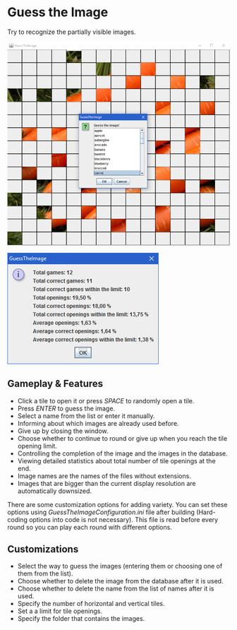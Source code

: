 # Guess the Image

Try to recognize the partially visible images.

![main](screenshots/main.bmp)

![statistics](screenshots/statistics.bmp)

## Gameplay & Features

* Click a tile to open it or press _SPACE_ to randomly open a tile.
* Press _ENTER_ to guess the image.
* Select a name from the list or enter it manually.
* Informing about which images are already used before.
* Give up by closing the window.
* Choose whether to continue to round or give up when you reach the tile opening limit.
* Controlling the completion of the image and the images in the database.
* Viewing detailed statistics about total number of tile openings at the end.
* Image names are the names of the files without extensions.
* Images that are bigger than the current display resolution are automatically downsized.

There are some customization options for adding variety.
You can set these options using _GuessTheImageConfiguration.ini_ file after building
(Hard-coding options into code is not necessary).
This file is read before every round so you can play each round with different options.

## Customizations

* Select the way to guess the images (entering them or choosing one of them from the list).
* Choose whether to delete the image from the database after it is used.
* Choose whether to delete the name from the list of names after it is used.
* Specify the number of horizontal and vertical tiles.
* Set a a limit for tile openings.
* Specify the folder that contains the images.